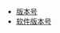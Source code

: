 


- [版本号](https://baike.baidu.com/item/%E7%89%88%E6%9C%AC%E5%8F%B7)
- [软件版本号](https://zh.wikipedia.org/wiki/%E8%BB%9F%E4%BB%B6%E7%89%88%E6%9C%AC%E8%99%9F)
